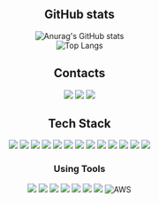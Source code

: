 <div align=center>

## GitHub stats
![Anurag's GitHub stats](https://github-readme-stats.vercel.app/api?username=CasinGit&show_icons=true&theme=material-palenight)\
![Top Langs](https://github-readme-stats.vercel.app/api/top-langs/?username=CasinGit&layout=compact)
<!-- https://github.com/anuraghazra/github-readme-stats -->

## Contacts
<a href="https://blog.naver.com/kkig30"><img src="https://img.shields.io/badge/Naver-03C75A?style=flat&logo=Naver&logoColor=white"/></a>
<a href="mailto:kkig30@gmail.com"><img src="https://img.shields.io/badge/Gmail-EA4335?style=flat-square&logo=Gmail&logoColor=white&link=mailto:kkig30@naver.com"/></a>
<a href="https://www.twitch.tv/casin_"><img src="https://img.shields.io/badge/Twitch-9146FF?style=flat&logo=Twitch&logoColor=white"/></a>

## Tech Stack
<img src="https://img.shields.io/badge/.NET-512BD4?style=for-the-badge&logo=.NET&logoColor=white"/>
<img src="https://img.shields.io/badge/JavaScript-F7DF1E?style=for-the-badge&logo=JavaScript&logoColor=black"/>
<img src="https://img.shields.io/badge/TypeScript-3178C6?style=for-the-badge&logo=TypeScript&logoColor=white"/>
<img src="https://img.shields.io/badge/Node.js-339933?style=for-the-badge&logo=Node.js&logoColor=white"/>
<img src="https://img.shields.io/badge/Express.js-000000?style=for-the-badge&logo=Express&logoColor=white"/>
<img src="https://img.shields.io/badge/React-61DAFB?style=for-the-badge&logo=React&logoColor=black"/>
<img src="https://img.shields.io/badge/React Native-000000?style=for-the-badge&logo=React&logoColor=white"/>
<img src="https://img.shields.io/badge/Redux-764ABC?style=for-the-badge&logo=Redux&logoColor=white"/>
<img src="https://img.shields.io/badge/Axios-5A29E4?style=for-the-badge&logo=Axios&logoColor=white"/>
<img src="https://img.shields.io/badge/JWT-000000?style=for-the-badge&logo=JSON Web Tokens&logoColor=white"/>
<img src="https://img.shields.io/badge/MongoDB-47A248?style=for-the-badge&logo=MongoDB&logoColor=white"/>
<img src="https://img.shields.io/badge/HTML-E34F26?style=for-the-badge&logo=HTML5&logoColor=white"/>
<img src="https://img.shields.io/badge/CSS-1572B6?style=for-the-badge&logo=CSS3&logoColor=white"/>

### Using Tools
<img src="https://img.shields.io/badge/Visual Studio Code-007ACC?style=flat&logo=Visual Studio Code&logoColor=white"/>
<img src="https://img.shields.io/badge/Visual Studio-5C2D91?style=flat&logo=Visual Studio&logoColor=white"/>
<img src="https://img.shields.io/badge/Android Studio-3DDC84?style=flat&logo=Android Studio&logoColor=white"/>
<img src="https://img.shields.io/badge/GitHub-181717?style=flat&logo=GitHub&logoColor=white"/>
<img src="https://img.shields.io/badge/Git-F05032?style=flat&logo=Git&logoColor=white">
<img src="https://img.shields.io/badge/Firebase-FFCA28?style=flat&logo=Firebase&logoColor=black"/>
<img src="https://img.shields.io/badge/Amazon AWS-232F3E?style=flat&logo=Amazon AWS&logoColor=f89400"/>
<img alt="AWS" src="https://img.shields.io/badge/Amazon AWS-f7f7f7?style=flat&logo=Amazon AWS&logoColor=f89400">

</div>
